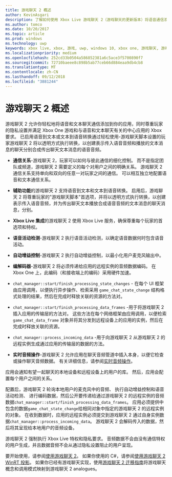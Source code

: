 ```yaml
---
title: 游戏聊天 2 概述
author: KevinAsgari
description: 了解如何使用 Xbox Live 游戏聊天 2（游戏聊天的更新版本）将语音通信添加到游戏中。
ms.author: tomco
ms.date: 10/20/2017
ms.topic: article
ms.prod: windows
ms.technology: uwp
keywords: xbox live, xbox, 游戏, uwp, windows 10, xbox one, 游戏聊天, 游戏聊天 2, 语音通信
ms.localizationpriority: medium
ms.openlocfilehash: 252cd33b0504a586852381a6c5ace3f5700890f7
ms.sourcegitcommit: 72710baeee8c898b5ab77ceb66d884eaa9db4cb8
ms.translationtype: MT
ms.contentlocale: zh-CN
ms.lasthandoff: 09/12/2018
ms.locfileid: "3881244"
---
```

# <a name="game-chat-2-overview"></a>游戏聊天 2 概述

游戏聊天 2 允许你轻松地将语音和文本聊天通信添加到你的应用，同时尊重玩家的隐私设置并满足 Xbox One 游戏和与语音和文本聊天有关的中心应用的 Xbox 要求。 已启用语音到文本或文本到语音转换通过轻松使用-游戏聊天脚本设置的玩家游戏聊天 2 将以透明方式执行转换，以创建表示传入语音音频和播放的文本消息的聊天分别合成传出聊天文本消息的语音音频。

- **通信关系**-游戏聊天 2，玩家可以如何与彼此通信的细化控制。 而不是指定团队或频道，游戏聊天 2 需要定义的每个对用户之间的明确关系。 游戏聊天 2 通信关系支持单向和双向的任意一对玩家之间的通信。 可以相互独立地配置语音和文本通信关系。

- **辅助功能**的游戏聊天 2 支持语音到文本和文本到语音转换。 启用后，游戏聊天 2 将尊重玩家的"游戏聊天脚本"首选项，并将以透明方式执行转换，以创建表示传入语音音频，并为传出聊天文本播放合成语音音频的文本消息的聊天消息，分别。

- **Xbox Live 集成**的游戏聊天 2 使用 Xbox Live 服务，确保尊重每个玩家的首选项和特权。

- **语音活动检测**-游戏聊天 2 执行语音活动检测，以确定语音数据何时包含语音活动。

- **自动增益控制**-游戏聊天 2 执行自动增益控制，以最小化用户麦克风输出中。

- **编解码器**-游戏聊天 2 将必须传递给应用的远程实例的音频数据编码。 在 Xbox One 上，此编码（和接收端上的编码）采用硬件加速。

- `chat_manager::start/finish_processing_state_changes` - 在每个 UI 框架由应用调用，以便执行异步操作、检索采用 `game_chat_state_change` 结构格式处理的结果，然后在完成时释放关联的资源的方法对。

- `chat_manager::start/finish_processing_data_frames` -用于将游戏聊天 2 插入应用的传输层的方法对。 这些方法在每个网络框架由应用调用，以便检索 `game_chat_data_frame` 对象并将其分发到远程设备上的应用的实例，然后在完成时释放关联的资源。

- `chat_manager::process_incoming_data` -用于向游戏聊天 2 从游戏聊天 2 的远程实例生成通过应用的传输层的数据的方法。

- **实时音频操作**-游戏聊天 2 允许应用在聊天音频管道中插入本身，以便它检查或操作聊天音频数据。 有关详细信息，请参阅[实时音频操作](real-time-audio-manipulation.md)。

应用会通知有望一起聊天的本地设备和远程设备上的用户的库。 然后，应用会配置每个用户之间的关系。

配置后，游戏聊天 2 轮询本地用户的麦克风中的音频、 执行自动增益控制和语音活动检测、 进行编码数据，然后公开要传递给通过游戏聊天 2 的远程实例的音频数据`chat_manager::start/finish_processing_data_frames`。 应用必须提供中包含的数据`game_chat_state_change`给相同对象中指定的游戏聊天 2 的远程实例的对象。 在收到数据时，应用的远程实例必须提交到游戏聊天 2 通过自身实例数据`chat_manager::process_incoming_data`。 游戏聊天 2 会解码传入的数据，然后将其呈现给本地用户的音频设备。

游戏聊天 2 强制执行 Xbox Live 特权和隐私要求。 音频数据不会由没有通信特权的用户生成，并且数据音频不会从通过隐私设置阻止的用户呈现。

要开始使用，请参阅[使用游戏聊天 2](using-game-chat-2.md)。 如果你使用的 C#，请参阅[使用游戏聊天 2 WinRT 投影](using-game-chat-2-winrt.md)。 如果你已经有游戏聊天实现，使用[游戏聊天 2 迁移指南](game-chat-2-migration.md)将游戏聊天概念和调用模式映射到游戏聊天 2 analogues。
